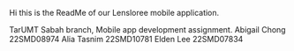 Hi this is the ReadMe of our Lensloree mobile application. 

TarUMT Sabah branch, Mobile app development assignment.
Abigail Chong 22SMD08974 
Alia Tasnim 22SMD10781 
Elden Lee 22SMD07834 